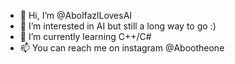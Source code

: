 - 👋 Hi, I’m @AbolfazlLovesAI
- 👀 I’m interested in AI but still a long way to go :)
- 🌱 I’m currently learning C++/C#
- 📫 You can reach me on instagram @Abootheone

<!---
AbolfazlLovesAI/AbolfazlLovesAI is a ✨ special ✨ repository because its `README.md` (this file) appears on your GitHub profile.
You can click the Preview link to take a look at your changes.
--->
